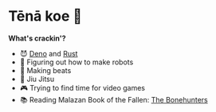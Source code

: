 # Tēnā koe :punch:

**What's crackin'?**
- :smiling_imp: [Deno](https://deno.land/) and [Rust](https://www.rust-lang.org/)
- :space_invader: Figuring out how to make robots
- :musical_keyboard: Making beats
- 🥋 Jiu Jitsu
- :video_game: Trying to find time for video games
- :books: Reading Malazan Book of the Fallen: [The Bonehunters](https://malazan.fandom.com/wiki/The_Bonehunters)
